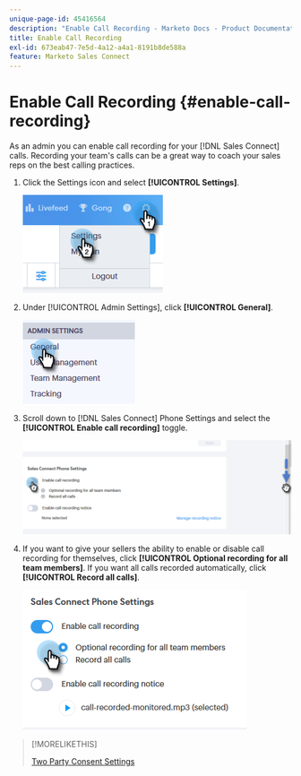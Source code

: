 ```yaml
---
unique-page-id: 45416564
description: "Enable Call Recording - Marketo Docs - Product Documentation"
title: Enable Call Recording
exl-id: 673eab47-7e5d-4a12-a4a1-8191b8de588a
feature: Marketo Sales Connect
---
```

# Enable Call Recording {#enable-call-recording}

As an admin you can enable call recording for your [!DNL Sales Connect] calls. Recording your team's calls can be a great way to coach your sales reps on the best calling practices.

1. Click the Settings icon and select **[!UICONTROL Settings]**.

   ![](assets/one.png)

1. Under [!UICONTROL Admin Settings], click **[!UICONTROL General]**.

   ![](assets/two.png)

1. Scroll down to [!DNL Sales Connect] Phone Settings and select the **[!UICONTROL Enable call recording]** toggle.

   ![](assets/three.png)

1. If you want to give your sellers the ability to enable or disable call recording for themselves, click **[!UICONTROL Optional recording for all team members]**. If you want all calls recorded automatically, click **[!UICONTROL Record all calls]**.

   ![](assets/four.png)

>[!MORELIKETHIS]
>
>[Two Party Consent Settings](/help/marketo/product-docs/marketo-sales-connect/phone/two-party-consent-settings.md)
